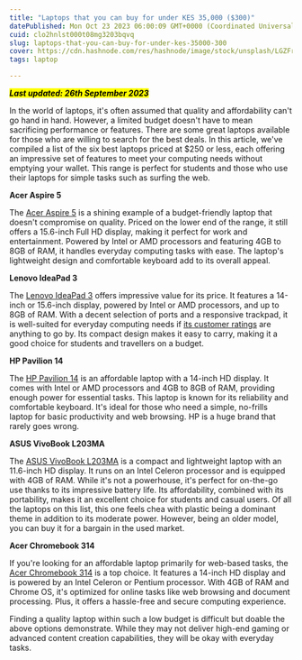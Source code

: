 ```yaml
---
title: "Laptops that you can buy for under KES 35,000 ($300)"
datePublished: Mon Oct 23 2023 06:00:09 GMT+0000 (Coordinated Universal Time)
cuid: clo2hnlst000t08mg3203bqvq
slug: laptops-that-you-can-buy-for-under-kes-35000-300
cover: https://cdn.hashnode.com/res/hashnode/image/stock/unsplash/LGZFr5bUw7M/upload/2cb3e0edf40696de74000988cb0de27d.jpeg
tags: laptop

---
```


***<mark>Last updated: 26th September 2023</mark>***

In the world of laptops, it's often assumed that quality and affordability can't go hand in hand. However, a limited budget doesn't have to mean sacrificing performance or features. There are some great laptops available for those who are willing to search for the best deals. In this article, we've compiled a list of the six best laptops priced at $250 or less, each offering an impressive set of features to meet your computing needs without emptying your wallet. This range is perfect for students and those who use their laptops for simple tasks such as surfing the web.

**Acer Aspire 5**

The [Acer Aspire 5](https://www.acer.com/us-en/laptops/aspire/aspire-5-intel) is a shining example of a budget-friendly laptop that doesn't compromise on quality. Priced on the lower end of the range, it still offers a 15.6-inch Full HD display, making it perfect for work and entertainment. Powered by Intel or AMD processors and featuring 4GB to 8GB of RAM, it handles everyday computing tasks with ease. The laptop's lightweight design and comfortable keyboard add to its overall appeal.

**Lenovo IdeaPad 3**

The [Lenovo IdeaPad 3](https://www.lenovo.com/ke/en/laptops/ideapad/3-series/c/ideapad-3-series?orgRef=https%253A%252F%252Fwww.google.com%252F) offers impressive value for its price. It features a 14-inch or 15.6-inch display, powered by Intel or AMD processors, and up to 8GB of RAM. With a decent selection of ports and a responsive trackpad, it is well-suited for everyday computing needs if [its customer ratings](https://www.rtings.com/laptop/reviews/lenovo/ideapad-3-15-2021#:~:text=The%20Lenovo%20IdeaPad%203%20has,the%20display%20flexes%20a%20lot.&text=The%20Lenovo%20IdeaPad%203's%20hinge%20is%20sub%2Dpar.) are anything to go by. Its compact design makes it easy to carry, making it a good choice for students and travellers on a budget.

**HP Pavilion 14**

The [HP Pavilion 14](https://www.hp.com/us-en/shop/mdp/pavilion-14-348008--1) is an affordable laptop with a 14-inch HD display. It comes with Intel or AMD processors and 4GB to 8GB of RAM, providing enough power for essential tasks. This laptop is known for its reliability and comfortable keyboard. It's ideal for those who need a simple, no-frills laptop for basic productivity and web browsing. HP is a huge brand that rarely goes wrong.

**ASUS VivoBook L203MA**

The [ASUS VivoBook L203MA](https://www.digitweek.com/asus-vivobook-l203ma-review/) is a compact and lightweight laptop with an 11.6-inch HD display. It runs on an Intel Celeron processor and is equipped with 4GB of RAM. While it's not a powerhouse, it's perfect for on-the-go use thanks to its impressive battery life. Its affordability, combined with its portability, makes it an excellent choice for students and casual users. Of all the laptops on this list, this one feels chea with plastic being a dominant theme in addition to its moderate power. However, being an older model, you can buy it for a bargain in the used market.

**Acer Chromebook 314**

If you're looking for an affordable laptop primarily for web-based tasks, the [Acer Chromebook 314](https://www.acer.com/us-en/chromebooks/acer-chromebook-314-cb314-1h-cb314-1ht) is a top choice. It features a 14-inch HD display and is powered by an Intel Celeron or Pentium processor. With 4GB of RAM and Chrome OS, it's optimized for online tasks like web browsing and document processing. Plus, it offers a hassle-free and secure computing experience.

Finding a quality laptop within such a low budget is difficult but doable the above options demonstrate. While they may not deliver high-end gaming or advanced content creation capabilities, they will be okay with everyday tasks.